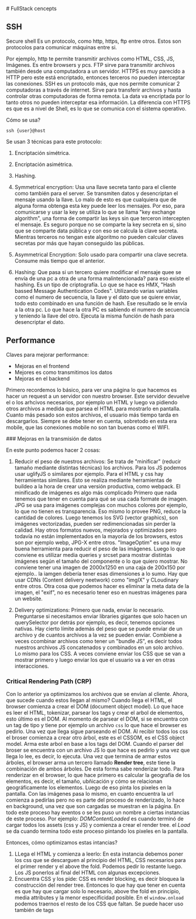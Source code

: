 # FullStack cencepts

## SSH
Secure shell
Es un protocolo, como http, https, ftp entre otros. Estos son protocolos para comunicar máquinas entre si.

Por ejemplo, http te permite transmitir archivos como HTML, CSS, JS, Imágenes. Es entre browsers y pcs.
FTP sirve para transmitir archivos también desde una computadora a un servidor. HTTPS es muy parecido a HTTP pero este está encriptado, entonces terceros no pueden interceptar las conexiones. SSH es un protocolo más, que nos permite comunicar 2 computadoras a través de internet. Sirve para transferir archivos y hasta controlar otras computadoras de forma remota. La data va encriptada por lo tanto otros no pueden interceptar esa información. La diferencia con HTTPS es que es a nivel de Shell, es lo que se comunica con el sistema operativo.

Cómo se usa?

`ssh {user}@host`

Se usan 3 técnicas para este protocolo:
1. Encriptación simétrica.
2. Encriptación asimétrica.
3. Hashing.

1. Symmetrical encryption: Usa una llave secreta tanto para el cliente como también para el server. Se transmiten datos y desencriptan el mensaje usando la llave. Lo malo de esto es que cualquiera que de alguna forma obtenga esta key puede leer los mensajes. Por eso, para comunicarse y usar la key se utiliza lo que se llama "key exchange algorithm", una forma de compartir las keys sin que terceron intercepten el mensaje. Es seguro porque no se comparte la key secreta en si, sino que se comparte data pública y con eso se calcula la clave secreta. Mientras terceros no tengan este algoritmo no pueden calcular claves secretas por más que hayan conseguido las públicas.

2. Asymmetrical Encryption: Solo usado para compartir una clave secreta. Consume más tiempo que el anterior.

3. Hashing: Que pasa si un tercero quiere modificar el mensaje quee se envía de una pc a otra de una forma malintencionada? para eso existe el hashing. Es un tipo de criptografía. Lo que se hace es HMX, "Hash bassed Message Authentication Codes". Utilizando varias variables como el numero de secuencia, la llave y el dato que se quiere enviar, todo esto combinado en una función de hash. Ese resultado se le envía a la otra pc. Lo que hace la otra PC es sabiendo el numero de secuencia y teniendo la llave del otro. Ejecuta la misma función de hash para desencriptar el dato.


## Performance

Claves para mejorar performance:

- Mejoras en el frontend
- Mejores es como transmitimos los datos
- Mejoras en el backend

Primero recordemos lo básico, para ver una página lo que hacemos es hacer un request a un servidor con nuestro browser. Este servidor devuelve el o los arhcivos necesarios, por ejemplo un HTML y luego va pidiendo otros archivos a medida que parsea el HTML para mostrarlo en pantalla. Cuanto más pesado son estos archivos, el usuario más tiempo tarda en descargarlos. Siempre se debe tener en cuenta, sobretodo en esta era mobile, que las conexiones mobile no son tan buenas como el WIFI.

### Mejoras en la transmisión de datos

En este punto podemos hacer 2 cosas:

1. Reducir el peso de nuestros archivos: Se trata de "minificar" (reducir tamaño mediante distintas técnicas) los archivos. Para los JS podemos usar uglifyJS o similares por ejemplo. Para el HTML y css hay herramientas similares. Esto se realiza mediante herramientas de buildeo a la hora de crear una versión productiva, como webpack. El minificado de imágenes es algo más complicado
Primero que nada tenemos que tener en cuenta para qué se usa cada formate de imagen. JPG se usa para imágenes complejas con muchos colores por ejemplo, lo que no tienen es transparencia. Eso mismo lo provee PNG, reduce la cantidad de colores. Luego tenemos los SVG (vector graphics), son imágenes vectorizadas, pueden ser redimencionadas sin perder la calidad. Hay otros formatos nuevos, mejorados y optimizados pero todavía no están implementados en la mayoría de los browsers, estos son por ejemplo webp, JPG-X entre otros. "ImageOptim" es una muy buena herramienta para reducir el peso de las imágenes.
Luego lo que conviene es utilizar media queries y srcset para mostrar distintas imágenes según el tamaño del componente o lo que quiero mostrar. No conviene tener una imagen de 2000x1250 en una caja de 200x150 por ejemplo.. la iamgen debería tener esas dimensiones a lo sumo. Hay que usar CDNs (Content delivery neetwork) como "imgIX" y CLoudinary entre otros. Otra cosa que podemos hacer es eliminar la meta data de la imagen, el "exif", no es necesario tener eso en nuestras imágenes para un website.

2. Delivery optimizations: Primero que nada, enviar lo necesario. Preguntarse si necesitamos enviar libraries gigantes que solo hacen un querySelector por detrás por ejemplo, es decir, tenemos opciones nativas. Hay cierto límite además del peso que se puede enviar de un archivo y de cuantos archivos a la vez se pueden enviar. Combiene a veces ccombinar archivos como tener un "bundle JS", es decir todos nuestros archivos JS concatenados y combinados en un solo archivo. Lo mismo para los CSS. A veces conviene enviar los CSS que se van a mostrar primero y luego enviar los que el usuario va a ver en otras interacciones.

### Critical Rendering Path (CRP)
Con lo anterior ya optimizamos los archivos que se envían al cliente. Ahora, que sucede cuando estos llegan al mismo?
Cuando llega el HTML, el browser comienza a crear el DOM (document object model). Lo que hace es leer el HTML, tokenizar, parsear los tags y crear el arbol de elementos, esto último es el DOM. Al momento de parsear el DOM, si se encuentra con un tag de tipo <link> y tiene por ejemplo un archivo `css` lo que hace el browser es pedirlo. Una vez que llega sigue parseando el DOM. Al recibir todos los css el broser comienza a crear otro árbol, este es el CSSOM, es el CSS object model. Arma este arbol en base a los tags del DOM. Cuando el parser del broser se encuentra con un archivo JS lo que hace es pedirlo y una vez que llega lo lee, es decir, lo ejecuta. Una vez que termina de armar estos árboles, el browser arma un tercero llamado **Render tree**, este tiene la combinación de ambos árboles. De esta forma sabe renderizar todo.
Para renderizar en el browser, lo que hace primero es calcular la geografía de los elementos, es decir, el tamaño, ubñicación y cómo se relacionan geográficamente los elementos. Luego de eso pinta los pixeles en la pantalla. Con las imágenes pasa lo mismo, en cuanto encuentra la url comienza a pedirlas pero no es parte del proceso de renderizado, lo hace en background, una vez que son cargadas se muestran en la página.
En todo este proceso hay eventos o se les puso un nombre a ciertas instancias de este proceso. Por ejemplo:
*DOMContentLoaded* es cuando terminó de cargar todos los assets (css y JS) y comienza a crear el render tree.
el *Load* se da cuando termina todo este proceso pintando los pixeles en la pantalla.

Entonces, cómo optimizamos estas intancias?

1. LLega el HTML y comienza a leerlo: En esta instancia debemos poner los css que se descarguen al principio del HTML, CSS necesarios para el primer render y el above the fold. Podemos pedir lo restante luego. Los JS ponerlos al final del HTML con algunas excepciones. 
2. Encuentra CSS y los pide: CSS es render blocking, es decir bloquea la construcción del render tree. Entonces lo que hay que tener en cuenta es que hay que cargar solo lo necesario, above the fold en principio, media attributes y la menor especificidad posible. En el `window.onload` podemos traernos el resto de los CSS que faltan. Se puede hacer uso también de tags <style> para cargar cuanto antes el critical css.
3. Encuentra JS, los pide y ejecuta: JS es parser blocking, se bloquea mientras lo descarga y ejecuta. Para mejorar esta instancia podemos hacer unas cuantas cosas. En un principio podemos cargar JS de forma asincrónica. Para hacer esto último podemos poner el attribute `async` en un script tag y lo que hace es decirle a un worker que lo descargue en background, mientras sigue parseando el HTML y una vez que se descarga ejecuta el JS, luego de ejecutarlo sigue parseando. Como `async` funciona así, la recomendación es utilizar este cuando sabemos que el script no afecta al DOM o al CSSOM, porque podemos tener fallas al bloquear el parseo del HTML, no sabemos si todavía no tenemos los elementos que van a ser modificados en el JS (estamos hablando de scripts que no tienen ninguna relación con nuestro código, scripts como analytics, tracking scripts etc). La otra opción es usar `defer`, lo que hace esto es ir descargando en paralelo los JS que fue encontrando pero no los ejecuta al terminar de cconseguirlos, sino que comienza a ejecutarlos una vez el HTML terminó de ser parseado, y los ejecuta en orden de llegada. Esta opción es muy buena para scripts que interactuan con el render tree o DOM. Solo deberíamos cargar scripts sin async o defer cuando son super críticos, es core de nuestra aplicación. 
4. Render tree: Esta es la etapa siguiente de haber creado el DOM, el CSSOM y de haber encontrado css y JS para descargar y ejecutar. Lo que hay que tener en cuenta es que si luego tenemos un JS que modifica el DOM, lo que causa es un redibujado del render tree y provoca pasar por un layout y paint. Lo que tenemos que hacer es no tratar de manipular el DOM de forma erronea o hacer modificaciones innecesarias. Hay técnicas para evitar relayouts o repaints con css o javascript. React por ejemplo, con el uso del virtual dom, modificando solo las partes necesarias debido a interacciones del usuario o de la aplicación misma, logra cambiar el DOM solo lo necesario.
5. Hay otras técnicas como prefetch, preconnect, preloading, entre otras. Ver https://css-tricks.com/prefetching-preloading-prebrowsing/

Material importante:
- Performace Tool: https://developers.google.com/web/tools/chrome-devtools/evaluate-performance/reference
- https://developers.google.com/web/fundamentals/performance/why-performance-matters

### HTTP/2
El objetivo de esta nueva versión del protocolo es mejor la latencia de red, es decir, qué tan rápido transmitimos los archivos.
Recursos: https://developers.google.com/web/fundamentals/performance/http2/?hl=es

### Optimizing code
Podemos implementar con la ayuda de webpack code splitting, podemos ir importando bloques de código a medida que los necesitamos. Chunks o Chunking. React loadable. React.lazy

### React Performance optimizations
- En un principio podemos utilizar el query string `?react_perf` y grabar con performance tool el comportamiento de nuestros componentes, con esto podemos evaluar como performa nuestra app y ver como renderizan los componentes, a veces tenemos uan cascada de componentes renderizandose y eso hace que todo sea más lento. Redux nos ayuda a renderizar directamente los componentes necesarios ya que cada uno puede subscribirse al store, no se van pasando props de padre a hijo.
- Podemos hacer uso de `shouldComponentUpdate` y de PureComponents

### Progressive Web Apps (PWAs)
Se trata de darle desde una web una experiencia al usuario lo más parecida a una app nativa. Para una web app supongamos que solo necesitamos JS, CSS y HTML. Para crear una app nativa necesitamos un lenguaje nativo como Java, Swift, Android etc. En una web app los assets se consumen a demanda, en una app nativa todos los archivos neccesarios están descargados previamente en el dispositivo. Las apps nativas pueden enviarte push notifications y hasta funcionar sin internet. Por este motivo las apps nativas funcionan mucho mejor que las apps webs en su gran mayoría.
Acá es donde entran las PWAs.
listado de PWAs: https://appsco.pe/
Podemos enfocarnos en 3 cosas que hacen a una PWA (algo más extenso acá https://developers.google.com/web/progressive-web-apps/checklist):
- HTTPS: Por seguridad y requerido para varias características propias de una PWA. Letsencript es un buen servicio para obtener un certificado.
- App Manifest: Es un JSON con la configuración necesaria para mostrar la aplicación correctamente, controlar íconos, colores, nombre de la app y muchas más cosas.
- Service Workers. _ver abajo el concepto_

Service Workers: Es un script que corre el browser en el background aparte de la aplicación. Es usado generalmente para features que no necesitan una página o la interacción del usuario. Esta herramienta es lo que nos ayuda a que nuestra aplicación funcione offline. La implementación del service worker depende de cada browser. No todos lo soportan. Podemos definir qué archivos queremos que estén en la cache del browser, a medida que va pidiendo un asset nuevo lo guarda en la cache, si vuelve a pedir el mismo el service worker se encarga de interceptar el pedido y entrar el asset antes de realizar un request.

## Tests
Los tests se puden dividir en 3 grandes grupos:
- Unit tests: testeamos de individualmente funciones o clases. Los más fáciles de implementar.
- Integration tests: testeamos como distintas funciones, clases o servicios funcionan con otras partes de nuestra aplicación.
- Automation tests: testeamos el correcto funcionamiento en la aplicación o en el browser, simulando interacciones del usuario.

Hay un montón de libraries para testear y dependiendo lo que neccesitemos tendremos que ir descargándolas. Tenemos Jest, Jasmine o Mocha como library que ayuda de scaffolding para los test.
Luego necesitamos una library para hacer assertions, Jasmine, Jest o Chai pueden funcionar bien.
Luego necesitamos un runner de tests, Jasmine, Jest, Mocha o Karma funcionan.
Por otro lado necesitamos Spys, Mocks y Stubs. Jasmine, Jest y Sinon.js funcionan.
Los spys nos sirven para recaudar información sobre funciones, es decir, cuantas veces se llamó una función, quien la llamó etc
Los stubs reemplazan funciones específicas por otras funciones para comprobar que tienen el funcionamiento esperado. Fingimos comportamiento pudiendo arrojar dintintos resultados.
Los Mocks son pra fingir comportamiento.
Por último necesitaremos una library para ver el code coverage, podemos usar istanbul o jest

Jest parece ser la library más completa.
Jest cheatsheet: https://github.com/sapegin/jest-cheat-sheet

## SPA vs SSR
Renderizando client-side el tiempo de render claramente es más largo. Debemos descargar un bundle JS y además no tenemos tanto HTML en el documento inicial. Una vez se descarga el JS, se ejecuta y según el framework utilizado comienza a pintar los pixeles en la pantalla, en el caso de react, creando los componentes y todo lo referente a nuestra APP. El beneficio es que una vez que está esto cargado no debemos ir al server a pedir por más, generalmente tenemos todo precargado en el cliente y logra una experiencia muy rápida. Hay que recurrir a loadings, skeletons etc para cubrir las pantallas blancas.

Para server-side, en el caso de react se utiliza `renderToString` de `react-dom/server` para renderizar en el servidor HTML puro desde un componente <App /> y en el cliente se utiliza `React.hydrate`. Este último no toca el HTML descargado del servidor sino que cargo los event-handlers, si no corremos `hydrate` no es interactivo. Necesitamos el `window` object del browser para attachear eventos, no podemos hacerlo desde el server.

las contras del CSR:
- tiempo de carga
- poco potencial SEO

las buenas del CSR:
- Interacciones fluidas y rápidas
- Web applications

Las contras del SSR:
- reloads
- el rendering es más lento
- más requests al server

las buenas del SSR:
- Mucho potencial SEO
- Renderizado incial muy rápido

Web components: https://developers.google.com/web/fundamentals/web-components

## Security

### Injections
en JS en vez de usar innerHTML deberíamos usar `document.createTextNode(input)` cuando el `input` proviene de forma externa o por el usuario ya que lo que hace el primer método es sanitizar y convertirlo en texto puro por más que tenga JS.
Qué podemos hacer para evitar injections entonces?
- Sanitizar inputs, parámetros etc ([validator](https://www.npmjs.com/package/validator))
- Parametrizar queries. No queriar directo con el input del usuario
- Usar ORMs o Knex.js

### 3rd party libraries
Hay una gran variedad de herramientas que permiten auditar libraries.
La idea es siempre saber lo que uno incluye en el proyecto, ver github, las starsm los forks etc.

### Logging
Llevar un registro. Hay paquetes muy buenos como winston o morgan

### HTTPS Everywhere
Protocolo encriptado de comunicación, no pueden intrometerse terceros. Certificados gratis en https://letsencrypt.org/

### XSS & CSRF
Ejecutar código en un sitio ajeno. Lo más frecuente es robarse la información del usuario, lo que se encuentra en sus cookies.
El segundo es cross site request forgery, es hacer que un usuario haga algo por nosotros. Para evitarlo podemos setear un header llamado `Content-Security-Policy` y configurar cuales son los endpoints en los que confiamos para hacer requests.

### Code secrets
No mostrar keys o información crítica. Utilizar variables de entorno en le servidor, searializar o tokenizar del lado del cliente.

### Secure headers
Incluir headers que nos proveen seguridad y buenas técnicas para prevenir hackeos. Hay un paquete muy bueno llamado `helmet`.

### Access Control
Usar CORS, dar la menor cantidad de permisos posibles.

### Data Management
Utilizar encriptación tanto en le pasaje de datos críticos en el cliente como en la base de datos, incluso en la data redundante. Hay muchas herramientas como Aragon2, bcrypt pgcrypto etc
